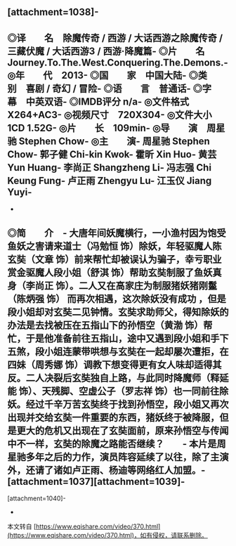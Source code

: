 \[attachment=1038\]-
-
◎译　　名　除魔传奇 / 西游 / 大话西游之除魔传奇 / 三藏伏魔 / 大话西游3 / 西游·降魔篇-
◎片　　名　Journey.To.The.West.Conquering.The.Demons.-
◎年　　代　2013-
◎国　　家　中国大陆-
◎类　　别　喜剧 / 奇幻 / 冒险-
◎语　　言　普通话-
◎字　　幕　中英双语-
◎IMDB评分 n/a-
◎文件格式　X264+AC3-
◎视频尺寸　720X304-
◎文件大小　1CD 1.52G-
◎片　　长　109min-
◎导　　演　周星驰 Stephen Chow-
◎主　　演-
周星驰 Stephen Chow-
郭子健 Chi-kin Kwok-
霍昕 Xin Huo-
黄芸 Yun Huang-
李尚正 Shangzheng Li-
冯志强 Chi Keung Fung-
卢正雨 Zhengyu Lu-
江玉仪 Jiang Yuyi-
-
-
◎简　　介　-
 大唐年间妖魔横行，一小渔村因为饱受鱼妖之害请来道士（冯勉恒 饰）除妖，年轻驱魔人陈玄奘（文章 饰）前来帮忙却被误认为骗子，幸亏职业赏金驱魔人段小姐（舒淇 饰）帮助玄奘制服了鱼妖真身（李尚正 饰）。二人又在高家庄为制服猪妖猪刚鬣（陈炳强 饰） 而再次相遇，这次除妖没有成功 ，但是段小姐却对玄奘二见钟情。玄奘求助师父，得知除妖的办法是去找被压在五指山下的孙悟空（黄渤 饰）帮忙，于是他准备前往五指山，途中又遇到段小姐和手下五煞，段小姐连蒙带哄想与玄奘在一起却屡次遭拒，在四妹（周秀娜 饰）调教下想变得更有女人味却适得其反。二人决裂后玄奘独自上路，与此同时降魔师（释延能 饰）、天残脚、空虚公子（罗志祥 饰）也一同前往除妖。经过千辛万苦玄奘终于找到孙悟空，段小姐又再次出现并交给玄奘一件重要的东西，猪妖终于被降服，但是更大的危机又出现在了玄奘面前，原来孙悟空与传闻中不一样，玄奘的除魔之路能否继续？　　-
 本片是周星驰多年之后的力作，演员阵容延续了以往，除了主演外，还请了诸如卢正雨、杨迪等网络红人加盟。-
\[attachment=1037\]\[attachment=1039\]-
-
\[attachment=1040\]-

-

本文转自 [https://www.eqishare.com/video/370.html](https://www.eqishare.com/video/370.html)，如有侵权，请联系删除。